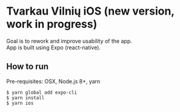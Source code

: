 # Tvarkau Vilnių iOS (new version, work in progress)

Goal is to rework and improve usability of the app.  
App is built using Expo (react-native).

## How to run

Pre-requisites: OSX, Node.js 8+, yarn

```
$ yarn global add expo-cli
$ yarn install
$ yarn ios
```
